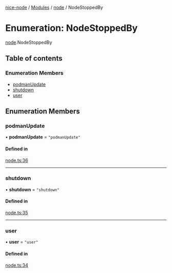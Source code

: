 [nice-node](../README.md) / [Modules](../modules.md) / [node](../modules/node.md) / NodeStoppedBy

# Enumeration: NodeStoppedBy

[node](../modules/node.md).NodeStoppedBy

## Table of contents

### Enumeration Members

- [podmanUpdate](node.NodeStoppedBy.md#podmanupdate)
- [shutdown](node.NodeStoppedBy.md#shutdown)
- [user](node.NodeStoppedBy.md#user)

## Enumeration Members

### podmanUpdate

• **podmanUpdate** = `"podmanUpdate"`

#### Defined in

[node.ts:36](https://github.com/NiceNode/nice-node/blob/2e05c26b/src/common/node.ts#L36)

---

### shutdown

• **shutdown** = `"shutdown"`

#### Defined in

[node.ts:35](https://github.com/NiceNode/nice-node/blob/2e05c26b/src/common/node.ts#L35)

---

### user

• **user** = `"user"`

#### Defined in

[node.ts:34](https://github.com/NiceNode/nice-node/blob/2e05c26b/src/common/node.ts#L34)
